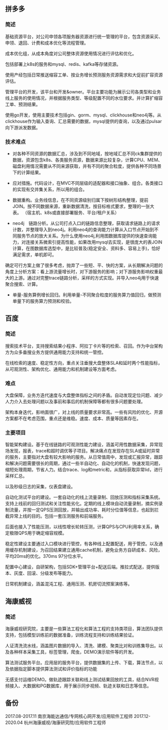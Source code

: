 ## 拼多多

### 简述

基础资源平台，对公司申领各项服务器资源进行统一管理的平台，包含资源采买、申领、退回、计费和成本优化等流程管理。

成本优化组，从成本角度对公司整体资源使用情况进行评估和优化。

包括部署上k8s的服务和mysql、redis、kafka等存储资源。

使用产经包括日常推送缩容工单、按业务增长预测服务资源需求和大促前扩容资源评估。

管理平台的开发，该平台和开发&owner。平台主要功能为展示公司各类型和业务线上服务的使用情况，并根据服务类型、等级配置不同的水位要求。并计算扩缩容工单、预测结果。

使用go开发，使用主要技术包括gin、gorm、mysql、clickhouse和neo4j等。从clickhouse作为输入查询、汇总需要的数据，mysql提供的查询，以及通过pulsar向下游派发数据。

### 技术难点
- 对各种不同资源的数据汇总，涉及到不同地域，按地域汇总不同ck集群提供的数据，资源包含k8s、各类服务资源，数据来源比较复杂，计算CPU、MEM、磁盘利用情况需要从不同来源获取，并有不同的聚合粒度，提供各种不同场景下的计算结果。　

- 应对措施。代码设计，在MVC不同层级的适配器和接口抽象、组合。各类接口的实现有交并集关系，所以用的组合。

- 数据重构。业务线信息，在不同资源级别归属下按树形结构整理，提前JOIN。按不同数据来源，重新数据清洗，按目标格式要求，整理的一张大表。 （宿主机、k8s或直接部署服务、平台/租户关系）

- neo4j　链路分析。从公司打点入口的链路信息整理，获取请求链路上的请求计数，并整理导入到neo4j。利用neo4j的查询能力计算从入口节点开始到不同服务节点的放大关系。为什么使用neo4j,利用图数据库提供的快速查询能力，对连接关系微索引提高性能，如果改用mysql去实现，是很庞大的表JOIN计算，在图数据库选型中，是比较普及(稳定安全、资料多、容易上手)，恰好满足需求，单机即可。

确定可行方案上做了很多考虑，抛弃了一些短、平、快的方案，从长期解决问题的角度上分析方案：看上游流量增长时，对下游服务的影响；对下游服务影响权重最大的上游。通过对完整trace链路分析，采样的方式实现。并导入neo4j用于快速聚合搜索、计算。



- 单量-服务算例增长回归。利用单量-不同聚合粒度的服务算力值回归，做预测单量下的服务算力预测和校验。


## 百度

### 简述

搜索技术平台，支持搜索结果小程序、阿拉丁卡片等的检索、召回。作为中台架构方为众多垂搜业务方提供通用能力支持和统一管控。

在线检索的速度、稳定性方向，重点关注垂搜大盘整体SLA和延时两个性能指标，从可观测性、架构优化、通用能力和机制建设等方面考虑。

### 难点

大盘保障，业务方迭代速度与大盘整体指标之间的矛盾。自动发现定位问题、减少人力介入去处理问题以及事前和事后的机制保障等都有很多问题要处理。

架构本身迭代，影响面很广，对上线的质量要求非常高。一些有风险的优化、开源方案都不在考虑范围，重点还是维稳。速度、成本、质量等因素存在。

### 主要项目

智能架构建设。基于在线链路的可观测性能力建设，涵盖可用性数据采集，异常现场发现，报表，trace和超时调优等子项目。解决痛点在发现存在SLA或延时异常的服务，主要指对大盘有较大影响的服务。从日常值周中，发现或汇报异常，跟踪和解决问题需要很长的周期，通过一些半自动化、自动化的机制，快速发现问题，缩短处理周期，节省人力。结合trace、log和metric和，从指标获取异常lid，进行采样汇总。

以及秒级日志的采集，仪表盘建设。

自动化测试平台的建设。一套自动化的线上流量录制、回放压测和指标采集系统。支持上线前的回归测试和关注性能劣化。定期的线上模块自动流量录制，摘实例录制流量，并按一定QPS压测回放，并输出成功率、耗时分位值等信息，也起到拦截异常上线的目的。包括一套压测服务和前端服务。

后面也接入了性能压测，以线性增长轮转压测，计算QPS与CPU利用率关系，确定极限QPS用于确定缩容规模。

稳定性建设主要通过入口模块进行管控，有各种线上配置配送，用于管控。以及通用缓存机制建设，为召回结果建立通用cache机制，避免业务方自研成本、风险，平均20ms的优化。370ms 97分位水平。

配置中心建设，自研架构，包括SDK+管理平台+配送后端。推拉式配送，提供版本、灰度、回滚、分级发布等能力。

日常机制建设，涵盖混沌工程、通用压测、机房切流预案演练等。


## 海康威视

### 简述

海康威视研究院，主要是一些算法工程化和算法工程的支持类项目，算法团队提供支持，包括模型训练前的数据准备，训练流程支持和训练结果验证。

人证清洗流水线，涵盖图片数据的导入、清洗、建模、聚类比对和训练集导出。以及各种样本采集工具，标签管理，爬虫，DEMO演示软件等的开发。

算法测试服务平台。应用层的服务平台，提供数据集的上传、下载，算法节点，以及依据指定脚本提供算法测试和评价指标的功能

无感支付运维DEMO。做轨迹跟踪关联和线上测试结果回放的工具，结合NVR视频接入、大数据和PG数据库，用于展示同步视频、轨迹关联和日志等信息。


## 备份
2017.08-2017.11 南京海能达通信/专网核心网开发/应用软件工程师
2017.12-2020.04 杭州海康威视/海康研究院/应用软件工程师


